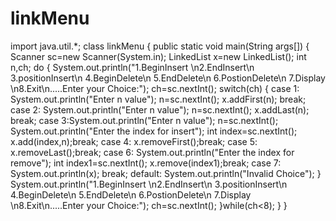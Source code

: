 # linkMenu
import java.util.*; 
class linkMenu {
   public static void main(String args[]) { 
     Scanner sc=new Scanner(System.in); 
   LinkedList<Integer> x=new LinkedList<Integer>();
    int n,ch; 
   do 
   { 
     System.out.println("1.BeginInsert \n2.EndInsert\n 3.positionInsert\n 4.BeginDelete\n 5.EndDelete\n 6.PostionDelete\n  7.Display \n8.Exit\n.....Enter your Choice:");
    ch=sc.nextInt(); 
    switch(ch) 
    { 
      case 1: System.out.println("Enter n value");
       n=sc.nextInt(); 
       x.addFirst(n); break; 
       case 2: System.out.println("Enter n value"); 
       n=sc.nextInt(); 
       x.addLast(n);  break; 
      case 3:System.out.println("Enter n value");
          n=sc.nextInt();
         System.out.println("Enter the index for insert");
         int index=sc.nextInt();
         x.add(index,n);break;
      case 4: 
       x.removeFirst();break;
      case 5:
       x.removeLast();break;
      case 6:
      System.out.println("Enter the index for remove");
       int index1=sc.nextInt();
       x.remove(index1);break;
       case 7: System.out.println(x); break;
       default: System.out.println("Invalid Choice"); 
       } 
      System.out.println("1.BeginInsert \n2.EndInsert\n 3.positionInsert\n 4.BeginDelete\n 5.EndDelete\n 6.PostionDelete\n  7.Display \n8.Exit\n.....Enter your Choice:");
       ch=sc.nextInt(); 
       }while(ch<8); 
     } 
   }
